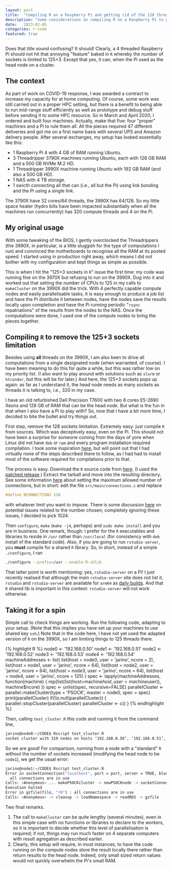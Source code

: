 ```yaml
---
layout: post
title:  "Compiling R on a Raspberry Pi and getting rid of the 128 threads limitation"
description: "Some considerations on compiling R on a Raspberry Pi to get rid of the 128 threads limitation"
date:   2023-02-05
categories: r-code
featured: true
---
```


Does that title sound confusing? It should! Clearly, a 4 threaded Raspberry Pi should not hit that annoying "feature" baked in `R` whereby the number of sockets is limited to 125+3. Except that yes, it can, when the Pi used as the head node on a cluster.

## The context

As part of work on COVID-19 response, I was awarded a contract to increase my capacity for at home computing. Of course, some work was still carried out in a proper HPC setting, but there is a benefit to being able to run mid-range stuff efficiently as well as prototype and debug stuff before sending it to some HPC resource. So in March and April 2020, I ordered and built four machines. Actually, make that five: four "proper" machines and a Pi to rule them all. All the pieces required 47 different deliveries and got me on a first name basis with several UPS and Amazon delivery people. After several exchanges, my setup has looked essentially like this:

- 1 Raspberry Pi 4 with 4 GB of RAM running Ubuntu.
- 3 Threadripper 3790X machines running Ubuntu, each with 128 GB RAM and a 500 GB NVMe M.2 HD.
- 1 Threadripper 3990X machine running Ubuntu with 192 GB RAM (and also a 500 GB HD).
- 1 NAS with 4 TB storage.
- 1 swicth connecting all that can (i.e., all but the Pi) using link bonding and the Pi using a single link.

The 3790X have 32 cores/64 threads, the 3990X has 64/128. So my little space heater (hydro bills have been impacted substantially when all the machines run concurrently) has 320 compute threads and 4 on the Pi.

## My original usage

With some tweaking of the BIOS, I gently overclocked the Threadrippers (the 3990X, in particular, is a little sluggish for the type of computations I run) and convinced the motherboards to recognise all the RAM at its posted speed. I started using in production right away, which means I did not bother with my configuration and kept things as simple as possible. 

This is when I hit the "125+3 sockets in `R`" issue the first time: my code was running fine on the 3970X but refusing to run on the 3990X. Dug into it and worked out that setting the number of CPUs to 125 in my calls to `makeCluster` on the 3990X did the trick. With 4 perfectly capable compute nodes and easily parallelisable tasks, it is easy enough to produce a job list and have the Pi distribute it between nodes, have the nodes save the results locally upon completion and have the Pi running periodic "`rsync` repatriations" of the results from the nodes to the NAS. Once the computations were done, I used one of the compute nodes to bring the pieces together. 

## Compiling `R` to remove the 125+3 sockets limitation

Besides using **all** threads on the 3990X, I am also keen to drive all computations from a single designated node (when warranted, of course). I have been meaning to do this for quite a while, but this was rather low on my priority list. (I also want to play around with solutions such as `slurm` or `htcondor`, but this will be for later.)  And here, the 125+3 sockets pops up again: as far as I understand it, the head node needs as many sockets as threads it is talking to, i.e., 320 in my case. 

I have an old refurbished Dell Precision T7600 with two 8 cores E5-2690 Xeons and 128 GB of RAM that can be the head node. But what is the fun in that when I also have a Pi to play with? So, now that I have a bit more time, I decided to bite the bullet and try things out. 

First step, remove the 128 sockets limitation. Extremely easy: just compile `R` from sources. Which was deceptively easy, even on the Pi. This should not have been a surprise for someone coming from the days of yore when Linux did not have `deb` or `rpm` and every program installation required compilation. I took some inspiration [here](https://www.psyctc.org/Rblog/posts/2021-03-26-compiling-r-on-a-raspberry-pi-4/), but will point out that I had virtually none of the steps described there to follow, as I had had to install most of the software required for compilations prior to that.

The process is easy. Download the `R` source code from [here](https://cran.r-project.org/sources.html). (I used the [patched release](https://stat.ethz.ch/R/daily/R-patched.tar.gz).) Extract the tarball and move into the resulting directory. See some information [here](https://parallelly.futureverse.org/reference/availableConnections.html) about setting the maximum allowed number of connections, but in short: edit the file `src/main/connections.c` and replace
```c
#define NCONNECTIONS 128
```
with whatever limit you want to impose. There is some discussion [here](https://github.com/HenrikBengtsson/Wishlist-for-R/issues/28) on potential issues related to the number chosen; completely ignoring these issues, I decided to pick 1024.

Then `configure`, `make` (`make -j4`, perhaps) and `sudo make install` and you are in business. One remark, though: I prefer for the `R` executables and libraries to reside in `/usr` rather than `/usr/local` (for consistency with `deb` install of the standard code). Also, if you are going to run `rstudio-server`, you **must** compile for a shared `R` library. So, in short, instead of a simple `./configure`, I ran
```bash
./configure --prefix=/usr --enable-R-shlib
```

That latter point is worth mentioning: yes, `rstudio-server` on a Pi! I just recently realised that although the main `rstudio-server` site does not list it, `rstudio` and `rstudio-server` are available for `arm64` as [daily builds](https://dailies.rstudio.com/). And that `R` shared lib is important in this context: `rstudio-server` will not work otherwise.

## Taking it for a spin

Simple call to check things are working. Run the following code, adapting to your setup. (Note that this implies you have set up your machines to use shared key `ssh`.) Note that in the code here, I have not yet used the adapted version of `R` on the 3990X, so I am limiting things to 125 threads there.

{% highlight R %}
node0 <- '192.168.0.50'
node1 <- '192.168.0.51'
node2 <- '192.168.0.52'
node3 <- '192.168.0.53'
node4 <- '192.168.0.54'
machineAddresses <- list(
  list(host = node0, user = 'jarino', ncore = 2),
  list(host = node1, user = 'jarino', ncore = 64),
  list(host = node2, user = 'jarino', ncore = 64),
  list(host = node3, user = 'jarino', ncore = 64),
  list(host = node4, user = 'jarino', ncore = 125)
)
spec <- lapply(machineAddresses,
               function(machine) {
                 rep(list(list(host=machine$host, user=machine$user)),
                     machine$ncore)
               })
spec <- unlist(spec, recursive=FALSE)
parallelCluster <- parallel::makeCluster(type = 'PSOCK',
                                         master = node0,
                                         spec = spec)
print(parallelCluster)
if(!is.null(parallelCluster)) {
  parallel::stopCluster(parallelCluster)
  parallelCluster <- c()
}
{% endhighlight %}


Then, calling `test_cluster.R` this code and running it from the command line,
```bash
jarino@node0:~/CODE$ Rscript test_cluster.R 
socket cluster with 319 nodes on hosts ‘192.168.0.50’, ‘192.168.0.51’, ‘192.168.0.52’, ‘192.168.0.53’, ‘192.168.0.54’
```
So we are good! For comparison, running from a node with a "standard" `R` without the number of sockets increased (modifying the head node to be `node1`), we get the usual error:
```bash
jarino@node1:~/CODE$ Rscript test_cluster.R 
Error in socketConnection("localhost", port = port, server = TRUE, blocking = TRUE,  : 
  all connections are in use
Calls: <Anonymous> ... makePSOCKcluster -> newPSOCKnode -> socketConnection
Execution halted
Error in gzfile(file, "rb") : all connections are in use
Calls: <Anonymous> -> cleanup -> loadNamespace -> readRDS -> gzfile
```

Two final remarks.
1. The call to `makeCluster` can be quite lengthy (several minutes), even in this simple case with no functions or libraries to declare to the workers, so it is important to decide whether this level of parallelisation is required; if not, things may run much faster on 4 separate computers with result agregation as described earlier.
2. Clearly, this setup will require, in most instances, to have the code running on the compute nodes store the result locally there rather than return results to the head node. Indeed, only small sized return values would not quickly overwhelm the Pi's small RAM.